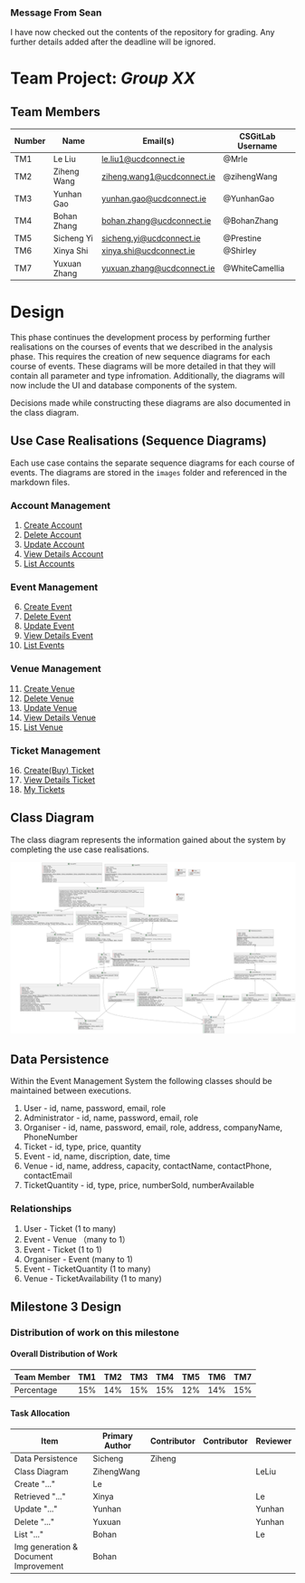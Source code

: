 ### Message From Sean

I have now checked out the contents of the repository for grading. Any further details added after the deadline will be ignored.


# Team Project: *Group XX*

## Team Members
| Number | Name         | Email(s)                   | CSGitLab Username |
|--------|--------------|----------------------------|-------------------|
| TM1    | Le Liu       | le.liu1@ucdconnect.ie      | @Mrle             |
| TM2    | Ziheng Wang  | ziheng.wang1@ucdconnect.ie | @zihengWang       |     
| TM3    | Yunhan Gao   | yunhan.gao@ucdconnect.ie   | @YunhanGao        |     
| TM4    | Bohan Zhang  | bohan.zhang@ucdconnect.ie  | @BohanZhang       |     
| TM5    | Sicheng Yi   | sicheng.yi@ucdconnect.ie   | @Prestine         |     
| TM6    | Xinya Shi    | xinya.shi@ucdconnect.ie    | @Shirley          |     
| TM7    | Yuxuan Zhang | yuxuan.zhang@ucdconnect.ie | @WhiteCamellia    |

# Design

This phase continues the development process by performing further realisations on the courses of events that we described in the analysis phase. This requires the creation of new sequence diagrams for each course of events. These diagrams will be more detailed in that they will contain all parameter and type infromation. Additionally, the diagrams will now include the UI and database components of the system.

Decisions made while constructing these diagrams are also documented in the class diagram.

## Use Case Realisations (Sequence Diagrams)

Each use case contains the separate sequence diagrams for each course of events. The diagrams are stored in the `images` folder and referenced in the markdown files.

### Account Management
1. [Create Account](/03-design/usecases/docs/01-create-account.md)
2. [Delete Account](/03-design/usecases/docs/02-delete-account.md)
3. [Update Account](/03-design/usecases/docs/03-update-account.md)
4. [View Details Account](/03-design/usecases/docs/04-view-account-details.md)
5. [List Accounts](/03-design/usecases/docs/05-list-accounts.md)

### Event Management
6. [Create Event](/03-design/usecases/docs/06-create-event.md)
7. [Delete Event](/03-design/usecases/docs/07-delete-event.md)
8. [Update Event](/03-design/usecases/docs/08-update-event.md)
9. [View Details Event](/03-design/usecases/docs/09-view-event-details.md)
10. [List Events](/03-design/usecases/docs/10-list-events.md)

### Venue Management
11. [Create Venue](/03-design/usecases/docs/11-create-venue.md)
12. [Delete Venue](/03-design/usecases/docs/12-delete-venue.md)
13. [Update Venue](/03-design/usecases/docs/13-update-venue.md)
14. [View Details Venue](/03-design/usecases/docs/14-view-venue-details.md)
15. [List Venue](/03-design/usecases/docs/15-list-venues.md)

### Ticket Management
16. [Create(Buy) Ticket](/03-design/usecases/docs/16-create-ticket.md)
17. [View Details Ticket](/03-design/usecases/docs/17-view-ticket-details.md)
18. [My Tickets](/03-design/usecases/docs/18-my-tickets.md)

## Class Diagram

The class diagram represents the information gained about the system by completing the use case realisations. 

![class diagram](/03-design/images/class.png)

## Data Persistence
Within the Event Management System the following classes should be maintained between executions.
1. User - id, name, password, email, role
2. Administrator - id, name, password, email, role
3. Organiser - id, name, password, email, role, address, companyName, PhoneNumber
4. Ticket - id, type, price, quantity
5. Event - id, name, discription, date, time
6. Venue - id, name, address, capacity, contactName, contactPhone, contactEmail
7. TicketQuantity - id, type, price, numberSold, numberAvailable

### Relationships
1. User - Ticket (1 to many)
2. Event - Venue （many to 1）
3. Event - Ticket (1 to 1)
4. Organiser - Event (many to 1)
5. Event - TicketQuantity (1 to many)
6. Venue - TicketAvailability (1 to many)

## Milestone 3 Design

### Distribution of work on this milestone
#### Overall Distribution of Work

| Team Member | TM1 | TM2 | TM3 | TM4 | TM5 | TM6 | TM7 |
|-------------|-----|-----|-----|-----|-----|-----|-----|
| Percentage  | 15% | 14% | 15% | 15% | 12% | 14% | 15% |

#### Task Allocation
| Item               | Primary Author | Contributor | Contributor | Reviewer |
|--------------------|-----|-----|-----|-----|
| Data Persistence   |Sicheng         |  Ziheng     |             |          |
| Class Diagram      |ZihengWang  |     |     |  LeLiu   |
| Create "..."       | Le  |
| Retrieved "..."    | Xinya| | | Le|
| Update "..."       | Yunhan | | | Yunhan|
| Delete "..."       | Yuxuan|  | | Yunhan|
| List "..."         | Bohan |  |  | Le|
| Img generation & Document Improvement| Bohan|






